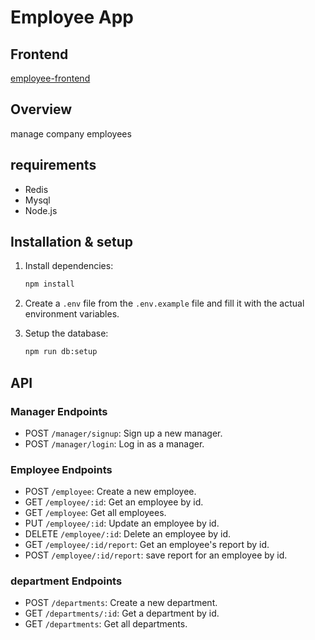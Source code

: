 
# Employee App
## Frontend
[employee-frontend](https://github.com/izzeddin62/employee-frontend)


## Overview
manage company employees

## requirements
- Redis
- Mysql
- Node.js

## Installation & setup
1. Install dependencies:
    ```bash
    npm install
    ```

2. Create a `.env` file from the `.env.example` file and fill it with the actual environment variables.

3. Setup the database:
    ```bash
    npm run db:setup
    ```

## API
### Manager Endpoints
- POST `/manager/signup`: Sign up a new manager.
- POST `/manager/login`: Log in as a manager.
### Employee Endpoints
- POST `/employee`: Create a new employee.
- GET `/employee/:id`: Get an employee by id.
- GET `/employee`: Get all employees.
- PUT `/employee/:id`: Update an employee by id.
- DELETE `/employee/:id`: Delete an employee by id.
- GET `/employee/:id/report`: Get an employee's report by id.
- POST `/employee/:id/report`: save report for an employee by id.
### department Endpoints
- POST `/departments`: Create a new department.
- GET `/departments/:id`: Get a department by id.
- GET `/departments`: Get all departments.
